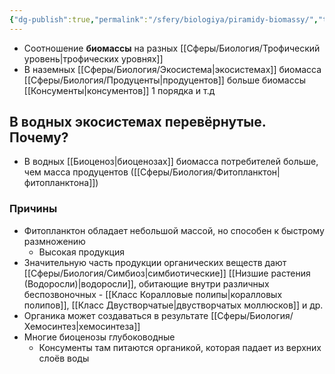 ```yaml
---
{"dg-publish":true,"permalink":"/sfery/biologiya/piramidy-biomassy/","tags":["Экология"]}
---
```


- Соотношение **биомассы** на разных [[Сферы/Биология/Трофический уровень\|трофических уровнях]]
- В наземных [[Сферы/Биология/Экосистема\|экосистемах]] биомасса [[Сферы/Биология/Продуценты\|продуцентов]] больше биомассы [[Консументы\|консументов]] 1 порядка и т.д 
## В водных экосистемах перевёрнутые. Почему?
- В водных [[Биоценоз\|биоценозах]] биомасса потребителей больше, чем масса продуцентов ([[Сферы/Биология/Фитопланктон\|фитопланктона]])
### Причины 
- Фитопланктон обладает небольшой массой, но способен к быстрому размножению 
	- Высокая продукция 
- Значительную часть продукции органических веществ дают [[Сферы/Биология/Симбиоз\|симбиотические]] [[Низшие растения (Водоросли)\|водоросли]], обитающие внутри различных беспозвоночных - [[Класс Коралловые полипы\|коралловых полипов]], [[Класс Двустворчатые\|двустворчатых моллюсков]] и др. 
- Органика может создаваться в результате [[Сферы/Биология/Хемосинтез\|хемосинтеза]]
- Многие биоценозы глубоководные 
	- Консументы там питаются органикой, которая падает из верхних слоёв воды